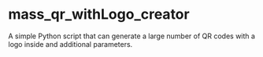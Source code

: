 # mass_qr_withLogo_creator
A simple Python script that can generate a large number of QR codes with a logo inside and additional parameters.
